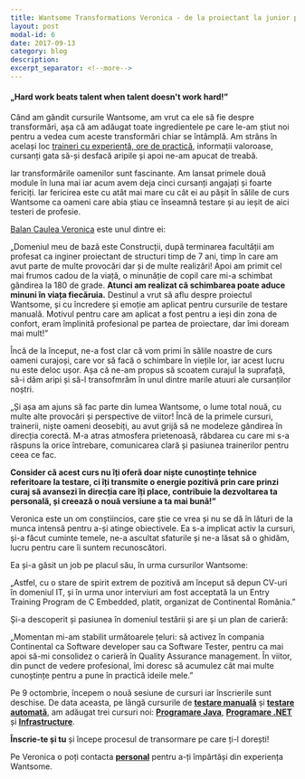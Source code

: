 ```yaml
---
title: Wantsome Transformations Veronica - de la proiectant la junior programmer la Continental
layout: post
modal-id: 6
date: 2017-09-13
category: blog
description:
excerpt_separator: <!--more-->
---
```

<h4>„Hard work beats talent when talent doesn't work hard!”</h4>

Când am gândit cursurile Wantsome, am vrut ca ele să fie despre transformări, așa că am adăugat toate ingredientele pe care le-am știut noi pentru a vedea cum aceste transformări chiar se întâmplă. Am strâns în același loc <a href="{{ site.url }}#team">traineri cu experiență, ore de practică</a>, informații valoroase, cursanți gata să-și desfacă aripile și apoi ne-am apucat de treabă.
<!--more-->

Iar transformările oamenilor sunt fascinante. Am lansat primele două module în luna mai iar acum avem deja cinci cursanți angajați și foarte fericiți. Iar fericirea este cu atât mai mare cu cât ei au pășit în sălile de curs Wantsome ca oameni care abia știau ce înseamnă testare și au ieșit de aici testeri de profesie.

<a href="https://www.facebook.com/caulea.veronica" target="_blank">Balan Caulea Veronica</a> este unul dintre ei:

„Domeniul meu de bază este Construcții, după terminarea facultății am profesat ca inginer proiectant de structuri timp de 7 ani, timp în care am avut parte de multe provocări dar și de multe realizări! Apoi am primit cel mai frumos cadou de la viață, o minunăție de copil care mi-a schimbat  gândirea la 180 de grade. <strong>Atunci am realizat că schimbarea poate aduce minuni în viața fiecăruia.</strong> Destinul a vrut să aflu despre proiectul Wantsome, și cu încredere și emoție am aplicat pentru cursurile de testare manuală. Motivul pentru care am aplicat a fost pentru a ieși din zona de confort, eram împlinită profesional pe partea de proiectare, dar îmi doream mai mult!”

Încă de la început, ne-a fost clar că vom primi în sălile noastre de curs oameni curajoși, care vor să facă o schimbare în viețile lor, iar acest lucru nu este deloc ușor. Așa că ne-am propus să scoatem curajul la suprafață, să-i dăm aripi și să-l transofmrăm în unul dintre marile atuuri ale cursanților noștri.

„Și așa am ajuns să fac parte din lumea Wantsome, o lume total nouă, cu multe alte provocări și perspective de viitor! Încă de la primele cursuri, trainerii, niște oameni deosebiți, au avut grijă să ne modeleze gândirea în direcția corectă. M-a atras atmosfera prietenoasă, răbdarea cu care mi s-a răspuns la orice întrebare, comunicarea clară și pasiunea trainerilor pentru ceea ce fac.

<strong>Consider că acest curs nu îți oferă doar niște cunoștințe tehnice referitoare la testare, ci îți transmite o energie pozitivă prin care prinzi curaj să avansezi în direcția care îți place, contribuie la dezvoltarea ta personală, și creează o nouă versiune a ta mai bună!”</strong>

Veronica este un om conștiincios, care știe ce vrea și nu se dă în lături de la munca intensă pentru a-și atinge obiectivele. Ea s-a implicat activ la cursuri, și-a făcut cuminte temele, ne-a ascultat sfaturile și ne-a lăsat să o ghidăm, lucru pentru care îi suntem recunoscători.

Ea și-a găsit un job pe placul său, în urma cursurilor Wantsome:

„Astfel, cu o stare de spirit extrem de pozitivă am început să depun CV-uri în domeniul IT, și în urma unor interviuri am fost acceptată la un Entry Training Program de C Embedded, platit,  organizat de Continental România.”

Și-a descoperit și pasiunea în domeniul testării și are și un plan de carieră:

„Momentan mi-am stabilit următoarele țeluri: să activez în compania Continental ca  Software developer sau ca Software Tester, pentru ca mai apoi să-mi consolidez o carieră în Quality Assurance management. În viitor, din punct de vedere profesional, îmi doresc să acumulez cât mai multe cunoștințe pentru a pune în practică ideile mele.”

Pe 9 octombrie, începem o nouă sesiune de cursuri iar înscrierile sunt deschise. De data aceasta, pe lângă cursurile de <a href="{{ site.url }}/curs-testare-manuala-iasi"><strong>testare manuală</strong></a> și <a href="{{ site.url }}/curs-testare-automata-iasi"><strong>testare automată</strong></a>, am adăugat trei cursuri noi: <a href="{{ site.url }}/curs-programare-java-iasi"><strong>Programare Java</strong></a>, <a href="{{ site.url }}/curs-programare-dot-net-iasi"><strong>Programare .NET</strong></a> și <a href="{{ site.url }}/curs-infrastructure-iasi"><strong>Infrastructure</strong></a>.

<strong>Înscrie-te și tu</strong> și începe procesul de transormare pe care ți-l dorești!

Pe Veronica o poți contacta <strong><a href="https://www.facebook.com/caulea.veronica" target="_blank">personal</a></strong> pentru a-ți împărtăși din experiența Wantsome.
